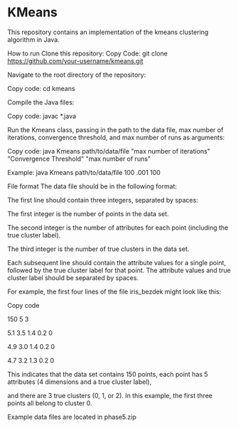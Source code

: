 # KMeans
This repository contains an implementation of the kmeans clustering algorithm in Java.

How to run
Clone this repository:
Copy Code: git clone https://github.com/your-username/kmeans.git

Navigate to the root directory of the repository:

Copy code: cd kmeans

Compile the Java files:

Copy code: javac *.java

Run the Kmeans class, passing in the path to the data file, max number  of iterations, convergence threshold, and max number of runs as arguments:

Copy code: java Kmeans path/to/data/file "max number of iterations" "Convergence Threshold" "max number of runs"

Example: java Kmeans path/to/data/file 100 .001 100

File format
The data file should be in the following format:

The first line should contain three integers, separated by spaces:

The first integer is the number of points in the data set.

The second integer is the number of attributes for each point (including the true cluster label).

The third integer is the number of true clusters in the data set.

Each subsequent line should contain the attribute values for a single point, followed by the true cluster label for that point. The attribute values and true cluster label should be separated by spaces.

For example, the first four lines of the file iris_bezdek might look like this:

Copy code

150 5 3

5.1 3.5 1.4 0.2 0

4.9 3.0 1.4 0.2 0

4.7 3.2 1.3 0.2 0

This indicates that the data set contains 150 points, each point has 5 attributes (4 dimensions and a true cluster label),

and there are 3 true clusters (0, 1, or 2). In this example, the first three points all belong to cluster 0.

Example data files are located in phase5.zip
